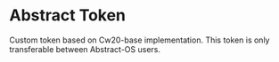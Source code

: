 # Abstract Token

Custom token based on Cw20-base implementation. 
This token is only transferable between Abstract-OS users.
